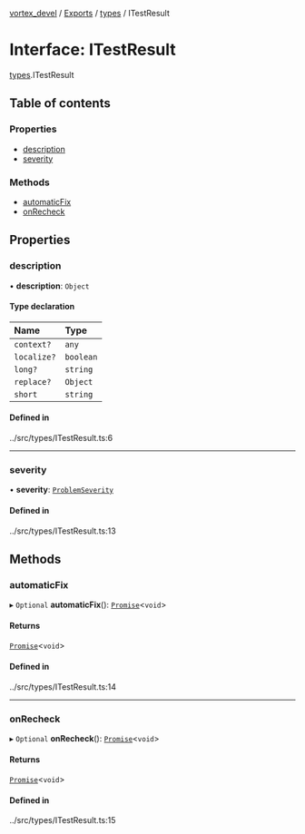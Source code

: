 [vortex_devel](../README.md) / [Exports](../modules.md) / [types](../modules/types.md) / ITestResult

# Interface: ITestResult

[types](../modules/types.md).ITestResult

## Table of contents

### Properties

- [description](types.ITestResult.md#description)
- [severity](types.ITestResult.md#severity)

### Methods

- [automaticFix](types.ITestResult.md#automaticfix)
- [onRecheck](types.ITestResult.md#onrecheck)

## Properties

### description

• **description**: `Object`

#### Type declaration

| Name | Type |
| :------ | :------ |
| `context?` | `any` |
| `localize?` | `boolean` |
| `long?` | `string` |
| `replace?` | `Object` |
| `short` | `string` |

#### Defined in

../src/types/ITestResult.ts:6

___

### severity

• **severity**: [`ProblemSeverity`](../modules/types.md#problemseverity)

#### Defined in

../src/types/ITestResult.ts:13

## Methods

### automaticFix

▸ `Optional` **automaticFix**(): [`Promise`](../classes/Promise.md)<`void`\>

#### Returns

[`Promise`](../classes/Promise.md)<`void`\>

#### Defined in

../src/types/ITestResult.ts:14

___

### onRecheck

▸ `Optional` **onRecheck**(): [`Promise`](../classes/Promise.md)<`void`\>

#### Returns

[`Promise`](../classes/Promise.md)<`void`\>

#### Defined in

../src/types/ITestResult.ts:15

